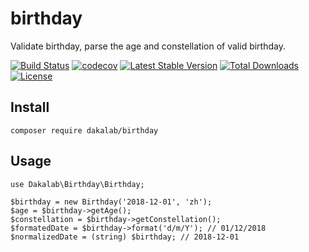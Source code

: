 # birthday

Validate birthday, parse the age and constellation of valid birthday.

[![Build Status](https://travis-ci.org/dakalab/birthday.svg?branch=master)](https://travis-ci.org/dakalab/birthday)
[![codecov](https://codecov.io/gh/dakalab/birthday/branch/master/graph/badge.svg)](https://codecov.io/gh/dakalab/birthday)
[![Latest Stable Version](https://poser.pugx.org/dakalab/birthday/v/stable)](https://packagist.org/packages/dakalab/birthday)
[![Total Downloads](https://poser.pugx.org/dakalab/birthday/downloads)](https://packagist.org/packages/dakalab/birthday)
[![License](https://poser.pugx.org/dakalab/birthday/license.svg)](https://packagist.org/packages/dakalab/birthday)

## Install

```
composer require dakalab/birthday
```

## Usage

```
use Dakalab\Birthday\Birthday;

$birthday = new Birthday('2018-12-01', 'zh');
$age = $birthday->getAge();
$constellation = $birthday->getConstellation();
$formatedDate = $birthday->format('d/m/Y'); // 01/12/2018
$normalizedDate = (string) $birthday; // 2018-12-01
```

